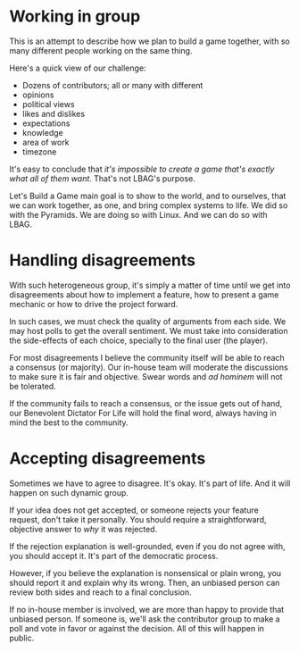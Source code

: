 # Working in group

This is an attempt to describe how we plan to build a game together, with so many different people working on the same thing.

Here's a quick view of our challenge:

- Dozens of contributors; all or many with different
 - opinions 
 - political views
 - likes and dislikes
 - expectations
 - knowledge
 - area of work
 - timezone

It's easy to conclude that *it's impossible to create a game that's exactly what all of them want*. That's not LBAG's purpose.

Let's Build a Game main goal is to show to the world, and to ourselves, that we can work together, as one,  and bring complex systems to life. We did so with the Pyramids. We are doing so with Linux. And we can do so with LBAG.

# Handling disagreements

With such heterogeneous group, it's simply a matter of time until we get into disagreements about how to implement a feature, how to present a game mechanic or how to drive the project forward.

In such cases, we must check the quality of arguments from each side. We may host polls to get the overall sentiment. We must take into consideration the side-effects of each choice, specially to the final user (the player).

For most disagreements I believe the community itself will be able to reach a consensus (or majority). Our in-house team will moderate the discussions to make sure it is fair and objective. Swear words and *ad hominem* will not be tolerated.

If the community fails to reach a consensus, or the issue gets out of hand, our Benevolent Dictator For Life will hold the final word, always having in mind the best to the community.

# Accepting disagreements

Sometimes we have to agree to disagree. It's okay. It's part of life. And it will happen on such dynamic group.

If your idea does not get accepted, or someone rejects your feature request, don't take it personally. You should require a straightforward, objective answer to *why* it was rejected.

If the rejection explanation is well-grounded, even if you do not agree with, you should accept it. It's part of the democratic process.

However, if you believe the explanation is nonsensical or plain wrong, you should report it and explain why its wrong. Then, an unbiased person can review both sides and reach to a final conclusion.

If no in-house member is involved, we are more than happy to provide that unbiased person. If someone is, we'll ask the contributor group to make a poll and vote in favor or against the decision. All of this will happen in public.